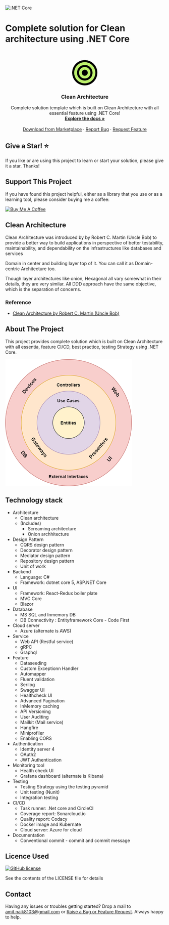 ![.NET Core](https://github.com/Amitpnk/Clean-Architecture-ASP.NET-Core/workflows/.NET%20Core/badge.svg)

# Complete solution for Clean architecture using .NET Core

<br />
<p align="center">
  <a href="#">
    <img src="img/logo.png" alt="Logo" width="80" height="80">
  </a>

  <h3 align="center">Clean Architecture</h3>

  <p align="center">
    Complete solution template which is built on Clean Architecture with all essential feature using .NET Core!
    <br />
    <a href="https://amitpnk.github.io/Clean-Architecture-ASP.NET-Core"><strong>Explore the docs »</strong></a>
    <br />
    <br />
    <a href="https://marketplace.visualstudio.com/items?itemName=AmitNaik.CleanArchitecture">Download from Marketplace</a>
    ·
    <a href="https://github.com/Amitpnk/Clean-architecture-ASP.NET-Core/issues">Report Bug</a>
    ·
    <a href="https://github.com/Amitpnk/Clean-architecture-ASP.NET-Core/issues/new">Request Feature</a>
  </p>
</p>

## Give a Star! :star:
If you like or are using this project to learn or start your solution, please give it a star. Thanks!

## Support This Project

If you have found this project helpful, either as a library that you use or as a learning tool, please consider buying me a coffee:

<a href="https://www.buymeacoffee.com/codewithamit" target="_blank"><img src="https://www.buymeacoffee.com/assets/img/custom_images/orange_img.png" alt="Buy Me A Coffee" style="height: 41px !important;width: 174px !important" ></a>

## Clean Architecture

Clean Architecture was introduced by by Robert C. Martin (Uncle Bob) to provide a better way to build applications in perspective of better testability, maintainability, and dependability on the infrastructures like databases and services

Domain in center and building layer top of it. You can call it as Domain-centric Architecture too.

Though layer architectures like onion, Hexagonal all vary somewhat in their details, they are very similar. All DDD approach have the same objective, which is the separation of concerns. 

### Reference

* [Clean Architecture by Robert C. Martin (Uncle Bob)](https://blog.cleancoder.com/uncle-bob/2012/08/13/the-clean-architecture.html)

## About The Project

This project provides complete solution which is built on Clean Architecture with all essentia,  feature CI/CD, best practice, testing Strategy using .NET Core.

![image](img/clean-architecture.png)

## Technology stack

* Architecture
    - Clean architecture
    - (Includes)
        - Screaming architecture
        - Onion archhitecture
* Design Pattern
    - CQRS design pattern
    - Decorator design pattern
    - Mediator design pattern
    - Repository design pattern
    - Unit of work 
* Backend
    - Language: C#
    - Framework: dotnet core 5, ASP.NET Core
* UI
    - Framework: React-Redux boiler plate
    - MVC Core
    - Blazor
* Database
    - MS SQL and Inmemory DB
    - DB Connectivity : Entityframework Core - Code First
* Cloud server
    - Azure  (alternate is AWS)
* Service
    - Web API (Restful service)
    - gRPC
    - Graphql
* Feature
    - Dataseeding
    - Custom Exceptionn Handler
    - Automapper
    - Fluent validation
    - Serilog
    - Swagger UI
    - Healthcheck UI
    - Advanced Pagination
    - InMemory caching
    - API Versioning
    - User Auditing
    - Mailkit (Mail service)
    - Hangfire
    - Miniprofiler
    - Enabling CORS
* Authentication
    - Identity server 4
    - OAuth2
    - JWT Authentication
* Monitoring tool
    - Health check UI
    - Grafana dashboard (alternate is Kibana)
* Testing
    - Testing Strategy using the testing pyramid
    - Unit testing (Nunit)        
    - Integration testing
* CI/CD
    - Task runner: .Net core and CircleCI
    - Coverage report: Sonarcloud.io
    - Quality report: Codacy
    - Docker image and Kubernate
    - Cloud server: Azure for cloud
* Documentation
    - Conventional commit - commit and commit message    

## Licence Used

[![GitHub license](https://img.shields.io/badge/license-MIT-blue.svg)](https://github.com/Amitpnk/Clean-architecture-ASP.NET-Core/blob/develop/LICENSE)

See the contents of the LICENSE file for details

## Contact

Having any issues or troubles getting started? Drop a mail to amit.naik8103@gmail.com or [Raise a Bug or Feature Request](https://github.com/Amitpnk/Clean-architecture-ASP.NET-Core/issues/new). Always happy to help.
